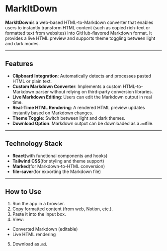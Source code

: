 # MarkItDown

**MarkItDown**is a web-based HTML-to-Markdown converter that enables users to instantly transform HTML content (such as copied rich-text or formatted text from websites) into GitHub-flavored Markdown format. It provides a live HTML preview and supports theme toggling between light and dark modes.

---

## Features

- **Clipboard Integration**: Automatically detects and processes pasted HTML or plain text.
- **Custom Markdown Converter**: Implements a custom HTML-to-Markdown parser without relying on third-party conversion libraries.
- **Live Markdown Editing**: Users can edit the Markdown output in real time.
- **Real-Time HTML Rendering**: A rendered HTML preview updates instantly based on Markdown changes.
- **Theme Toggle**: Switch between light and dark themes.
- **Download Option**: Markdown output can be downloaded as a`.md`file.

---

## Technology Stack

- **React**(with functional components and hooks)
- **Tailwind CSS**(for styling and theme support)
- **Marked**(for Markdown-to-HTML conversion)
- **file-saver**(for exporting the Markdown file)

---
  ## How to Use

1. Run the app in a browser.
2. Copy formatted content (from web, Notion, etc.).
3. Paste it into the input box.
4. View:
- Converted Markdown (editable)
- Live HTML rendering
5. Download as`.md`.
